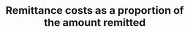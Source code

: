 ---
data_non_statistical: true
goal_meta_link: http://unstats.un.org/sdgs/files/metadata-compilation/Metadata-Goal-10.pdf
goal_meta_link_page: 14
graph: null
graph_status_notes: UNK
graph_title: Remittance costs as a proportion of the amount remitted
graph_type: null
graph_type_description: null
has_metadata: true
indicator: 10.c.1
indicator_name: Remittance costs as a proportion of the amount remitted
indicator_variable: null
layout: indicator
method_of_computation: Fees paid, including indirect costs for inflated exchange rates,
  divided by the amount remitted.
permalink: /10-c-1/
published: true
rationale_interpretation: Remittances are an important private source of income for
  migrant families. They benefit wider communities and improve the human development
  of migrant households. With total remittances going to developing countries projected
  at USD 454 billion in 2015, reaching the target of reducing remittances to less
  than 3% would save more than USD 20 billion/year. The G20 has already committed
  to reducing the transfer costs of remittances (with 5 percentage points over five
  years), the so'called '5x 5 initiative'. To monitor this commitment, a designated
  group in the World bank was created to monitor the implementation of this commitment.
reporting_status: notstarted
sdg_goal: 10
source_notes: null
source_title: null
target: By 2030, reduce to less than 3 per cent the transaction costs of migrant remittances
  and eliminate remittance corridors with costs higher than 5 per cent.
target_id: 10.c
title: Remittance costs as a proportion of the amount remitted
un_custodial_agency: World Bank
un_designated_tier: '3'
variable_description: null
variable_notes: null
---